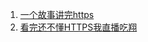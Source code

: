 1. [一个故事讲完https](https://blog.csdn.net/xybelieve1990/article/details/79322280)
2. [看完还不懂HTTPS我直播吃翔](https://www.jianshu.com/p/ca7df01a9041)